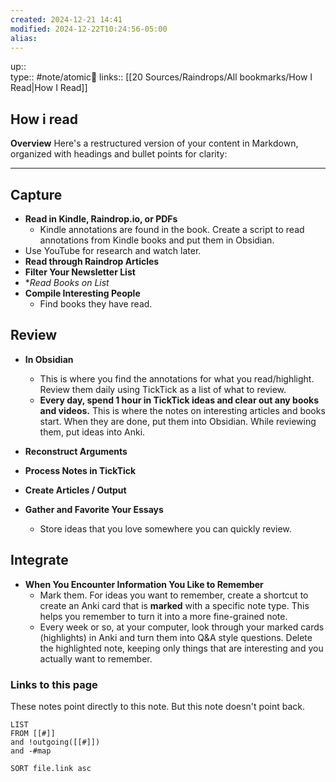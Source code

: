 ```yaml
---
created: 2024-12-21 14:41
modified: 2024-12-22T10:24:56-05:00
alias: 
---
```

up::  
type:: #note/atomic🌳 
links:: [[20 Sources/Raindrops/All bookmarks/How I Read|How I Read]]
## How i read

**Overview**
Here's a restructured version of your content in Markdown, organized with headings and bullet points for clarity:

---

## Capture

- **Read in Kindle, Raindrop.io, or PDFs**
  - Kindle annotations are found in the book. Create a script to read annotations from Kindle books and put them in Obsidian.
- Use YouTube for research and watch later.
- **Read through Raindrop Articles**
- **Filter Your Newsletter List**
- **Read Books on List*
- **Compile Interesting People**
  - Find books they have read.

## Review

- **In Obsidian**
  - This is where you find the annotations for what you read/highlight. Review them daily using TickTick as a list of what to review.
  - **Every day, spend 1 hour in TickTick ideas and clear out any books and videos.** This is where the notes on interesting articles and books start. When they are done, put them into Obsidian. While reviewing them, put ideas into Anki.

- **Reconstruct Arguments**
- **Process Notes in TickTick**
- **Create Articles / Output**
- **Gather and Favorite Your Essays**
  - Store ideas that you love somewhere you can quickly review.

## Integrate

- **When You Encounter Information You Like to Remember**
  - Mark them. For ideas you want to remember, create a shortcut to create an Anki card that is **marked** with a specific note type. This helps you remember to turn it into a more fine-grained note.
  - Every week or so, at your computer, look through your marked cards (highlights) in Anki and turn them into Q&A style questions. Delete the highlighted note, keeping only things that are interesting and you actually want to remember.

### Links to this page
These notes point directly to this note. But this note doesn't point back.
```dataview
LIST
FROM [[#]]
and !outgoing([[#]])
and -#map

SORT file.link asc
```



